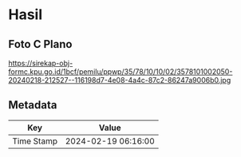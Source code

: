 # Hasil

## Foto C Plano

https://sirekap-obj-formc.kpu.go.id/1bcf/pemilu/ppwp/35/78/10/10/02/3578101002050-20240218-212527--116198d7-4e08-4a4c-87c2-86247a9006b0.jpg


## Metadata

| Key        | Value               |
| ---------- | ------------------- |
| Time Stamp | 2024-02-19 06:16:00 |



